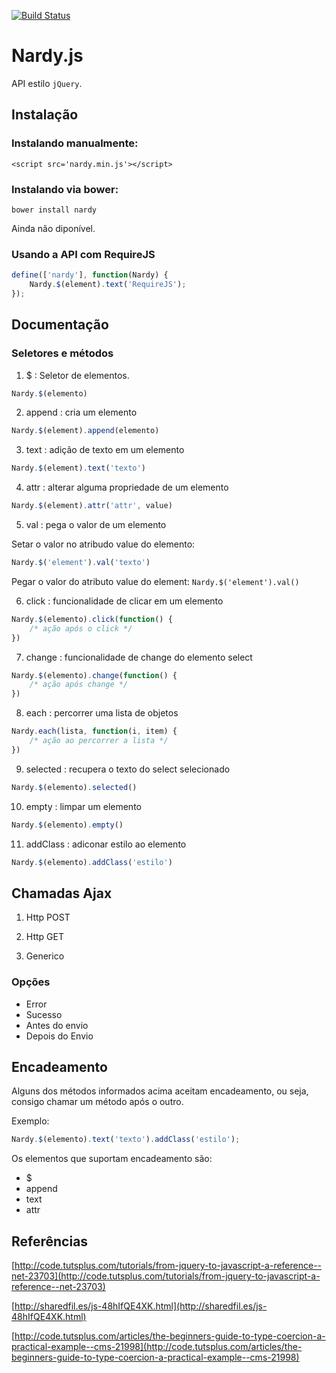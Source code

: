 [![Build Status](https://travis-ci.org/anardy/nardy.svg?branch=master)](https://travis-ci.org/anardy/nardy)

# Nardy.js

API estilo `jQuery`.

## Instalação

### Instalando manualmente:

```
<script src='nardy.min.js'></script>
```

### Instalando via bower:

```
bower install nardy
```

Ainda não diponível.

### Usando a API com RequireJS

```js
define(['nardy'], function(Nardy) {
	Nardy.$(element).text('RequireJS');
});
```

## Documentação

### Seletores e métodos

1. $ : Seletor de elementos.

```js
Nardy.$(elemento)
```

2. append : cria um elemento

```js
Nardy.$(element).append(elemento)
```

3. text : adição de texto em um elemento

```js
Nardy.$(element).text('texto')
```

4. attr : alterar alguma propriedade de um elemento

```js
Nardy.$(element).attr('attr', value)
```

5. val : pega o valor de um elemento

Setar o valor no atribudo value do elemento: 

```js
Nardy.$('element').val('texto')
```

Pegar o valor do atributo value do element: `Nardy.$('element').val()`

6. click : funcionalidade de clicar em um elemento

```js
Nardy.$(elemento).click(function() {
	/* ação após o click */
})
```

7. change : funcionalidade de change do elemento select

```js
Nardy.$(elemento).change(function() {
	/* ação após change */
})
```

8. each : percorrer uma lista de objetos

```js
Nardy.each(lista, function(i, item) {
	/* ação ao percorrer a lista */
})
```

9. selected : recupera o texto do select selecionado

```js
Nardy.$(elemento).selected()
```

10. empty : limpar um elemento

```js
Nardy.$(elemento).empty()
```

11. addClass : adiconar estilo ao elemento

```js
Nardy.$(elemento).addClass('estilo')
```

## Chamadas Ajax

1. Http POST

2. Http GET

3. Generico

### Opções

* Error
* Sucesso
* Antes do envio
* Depois do Envio

## Encadeamento

Alguns dos métodos informados acima aceitam encadeamento, ou seja, consigo chamar um método após o outro.

Exemplo:

```js
Nardy.$(elemento).text('texto').addClass('estilo');
```

Os elementos que suportam encadeamento são:

* $
* append
* text
* attr

## Referências

[http://code.tutsplus.com/tutorials/from-jquery-to-javascript-a-reference--net-23703](http://code.tutsplus.com/tutorials/from-jquery-to-javascript-a-reference--net-23703)

[http://sharedfil.es/js-48hIfQE4XK.html](http://sharedfil.es/js-48hIfQE4XK.html)

[http://code.tutsplus.com/articles/the-beginners-guide-to-type-coercion-a-practical-example--cms-21998](http://code.tutsplus.com/articles/the-beginners-guide-to-type-coercion-a-practical-example--cms-21998)